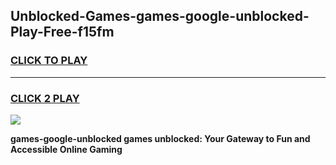 
## Unblocked-Games-games-google-unblocked-Play-Free-f15fm
<h3>
<a href="https://premium76.site?title=games-google-unblocked&ref=15A">CLICK TO PLAY</a></h3>
<hr>

<h3>
<a href="https://premium76.site?title=games-google-unblocked&ref=15A">CLICK 2 PLAY</a>
  
</h3>

<a href="https://premium76.site?title=games-google-unblocked&ref=15A"><img src="https://clearcache.store/games.png"></a>


**games-google-unblocked games unblocked: Your Gateway to Fun and Accessible Online Gaming**
